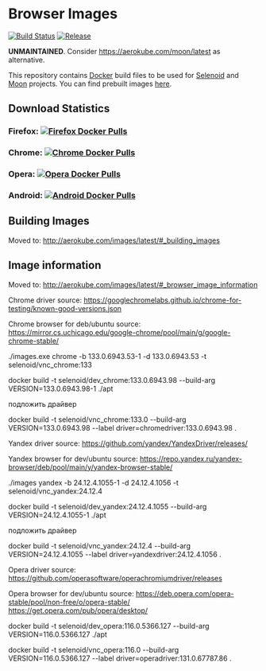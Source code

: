 # Browser Images
[![Build Status](https://github.com/aerokube/images/workflows/build/badge.svg)](https://github.com/aerokube/images/actions?query=workflow%3Abuild)
[![Release](https://img.shields.io/github/release/aerokube/images.svg)](https://github.com/aerokube/images/releases/latest)

**UNMAINTAINED**. Consider https://aerokube.com/moon/latest as alternative.

This repository contains [Docker](http://docker.com/) build files to be used for [Selenoid](http://github.com/aerokube/selenoid) and [Moon](http://github.com/aerokube/moon) projects. You can find prebuilt images [here](https://hub.docker.com/u/selenoid/).

## Download Statistics

### Firefox: [![Firefox Docker Pulls](https://img.shields.io/docker/pulls/selenoid/firefox.svg)](https://hub.docker.com/r/selenoid/firefox)

### Chrome: [![Chrome Docker Pulls](https://img.shields.io/docker/pulls/selenoid/chrome.svg)](https://hub.docker.com/r/selenoid/chrome)

### Opera: [![Opera Docker Pulls](https://img.shields.io/docker/pulls/selenoid/opera.svg)](https://hub.docker.com/r/selenoid/opera)

### Android: [![Android Docker Pulls](https://img.shields.io/docker/pulls/selenoid/android.svg)](https://hub.docker.com/r/selenoid/android)

## Building Images

Moved to: http://aerokube.com/images/latest/#_building_images

## Image information
Moved to: http://aerokube.com/images/latest/#_browser_image_information

Chrome driver source: https://googlechromelabs.github.io/chrome-for-testing/known-good-versions.json

Chrome browser for deb/ubuntu source: https://mirror.cs.uchicago.edu/google-chrome/pool/main/g/google-chrome-stable/

./images.exe chrome -b 133.0.6943.53-1 -d 133.0.6943.53 -t selenoid/vnc_chrome:133

docker build -t selenoid/dev_chrome:133.0.6943.98 --build-arg VERSION=133.0.6943.98-1 ./apt

подложить драйвер

docker build -t selenoid/vnc_chrome:133.0 --build-arg VERSION=133.0.6943.98 --label driver=chromedriver:133.0.6943.98 .

Yandex driver source: https://github.com/yandex/YandexDriver/releases/

Yandex browser for dev/ubuntu source: https://repo.yandex.ru/yandex-browser/deb/pool/main/y/yandex-browser-stable/

./images yandex -b 24.12.4.1055-1 -d 24.12.4.1056 -t selenoid/vnc_yandex:24.12.4

docker build -t selenoid/dev_yandex:24.12.4.1055 --build-arg VERSION=24.12.4.1055-1 ./apt

подложить драйвер

docker build -t selenoid/vnc_yandex:24.12.4 --build-arg VERSION=24.12.4.1055 --label driver=yandexdriver:24.12.4.1056 .

Opera driver source: https://github.com/operasoftware/operachromiumdriver/releases

Opera browser for dev/ubuntu source: https://deb.opera.com/opera-stable/pool/non-free/o/opera-stable/ https://get.opera.com/pub/opera/desktop/

docker build -t selenoid/dev_opera:116.0.5366.127 --build-arg VERSION=116.0.5366.127 ./apt

docker build -t selenoid/vnc_opera:116.0 --build-arg VERSION=116.0.5366.127 --label driver=operadriver:131.0.67787.86 .
